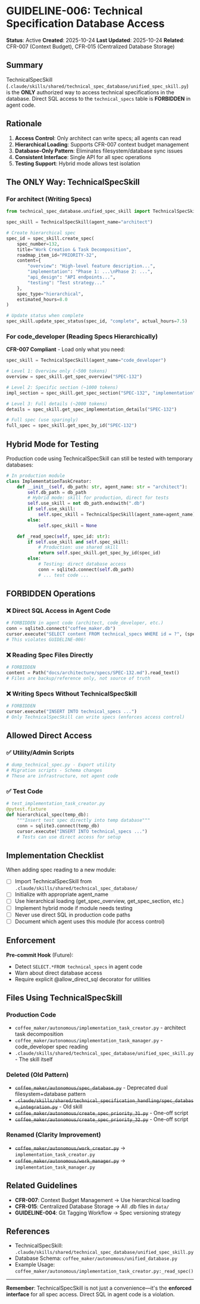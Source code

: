 # GUIDELINE-006: Technical Specification Database Access

**Status**: Active
**Created**: 2025-10-24
**Last Updated**: 2025-10-24
**Related**: CFR-007 (Context Budget), CFR-015 (Centralized Database Storage)

## Summary

TechnicalSpecSkill (`.claude/skills/shared/technical_spec_database/unified_spec_skill.py`) is the **ONLY** authorized way to access technical specifications in the database. Direct SQL access to the `technical_specs` table is **FORBIDDEN** in agent code.

## Rationale

1. **Access Control**: Only architect can write specs; all agents can read
2. **Hierarchical Loading**: Supports CFR-007 context budget management
3. **Database-Only Pattern**: Eliminates filesystem/database sync issues
4. **Consistent Interface**: Single API for all spec operations
5. **Testing Support**: Hybrid mode allows test isolation

## The ONLY Way: TechnicalSpecSkill

### For architect (Writing Specs)

```python
from technical_spec_database.unified_spec_skill import TechnicalSpecSkill

spec_skill = TechnicalSpecSkill(agent_name="architect")

# Create hierarchical spec
spec_id = spec_skill.create_spec(
    spec_number=132,
    title="Work Creation & Task Decomposition",
    roadmap_item_id="PRIORITY-32",
    content={
        "overview": "High-level feature description...",
        "implementation": "Phase 1: ...\nPhase 2: ...",
        "api_design": "API endpoints...",
        "testing": "Test strategy..."
    },
    spec_type="hierarchical",
    estimated_hours=8.0
)

# Update status when complete
spec_skill.update_spec_status(spec_id, "complete", actual_hours=7.5)
```

### For code_developer (Reading Specs Hierarchically)

**CFR-007 Compliant** - Load only what you need:

```python
spec_skill = TechnicalSpecSkill(agent_name="code_developer")

# Level 1: Overview only (~500 tokens)
overview = spec_skill.get_spec_overview("SPEC-132")

# Level 2: Specific section (~1000 tokens)
impl_section = spec_skill.get_spec_section("SPEC-132", "implementation")

# Level 3: Full details (~2000 tokens)
details = spec_skill.get_spec_implementation_details("SPEC-132")

# Full spec (use sparingly)
full_spec = spec_skill.get_spec_by_id("SPEC-132")
```

## Hybrid Mode for Testing

Production code using TechnicalSpecSkill can still be tested with temporary databases:

```python
# In production module
class ImplementationTaskCreator:
    def __init__(self, db_path: str, agent_name: str = "architect"):
        self.db_path = db_path
        # Hybrid mode: skill for production, direct for tests
        self.use_skill = not db_path.endswith(".db")
        if self.use_skill:
            self.spec_skill = TechnicalSpecSkill(agent_name=agent_name)
        else:
            self.spec_skill = None

    def _read_spec(self, spec_id: str):
        if self.use_skill and self.spec_skill:
            # Production: use shared skill
            return self.spec_skill.get_spec_by_id(spec_id)
        else:
            # Testing: direct database access
            conn = sqlite3.connect(self.db_path)
            # ... test code ...
```

## FORBIDDEN Operations

### ❌ Direct SQL Access in Agent Code

```python
# FORBIDDEN in agent code (architect, code_developer, etc.)
conn = sqlite3.connect("coffee_maker.db")
cursor.execute("SELECT content FROM technical_specs WHERE id = ?", (spec_id,))
# This violates GUIDELINE-006!
```

### ❌ Reading Spec Files Directly

```python
# FORBIDDEN
content = Path("docs/architecture/specs/SPEC-132.md").read_text()
# Files are backup/reference only, not source of truth
```

### ❌ Writing Specs Without TechnicalSpecSkill

```python
# FORBIDDEN
cursor.execute("INSERT INTO technical_specs ...")
# Only TechnicalSpecSkill can write specs (enforces access control)
```

## Allowed Direct Access

### ✅ Utility/Admin Scripts

```python
# dump_technical_spec.py - Export utility
# Migration scripts - Schema changes
# These are infrastructure, not agent code
```

### ✅ Test Code

```python
# test_implementation_task_creator.py
@pytest.fixture
def hierarchical_spec(temp_db):
    """Insert test spec directly into temp database"""
    conn = sqlite3.connect(temp_db)
    cursor.execute("INSERT INTO technical_specs ...")
    # Tests can use direct access for setup
```

## Implementation Checklist

When adding spec reading to a new module:

- [ ] Import TechnicalSpecSkill from `.claude/skills/shared/technical_spec_database/`
- [ ] Initialize with appropriate agent_name
- [ ] Use hierarchical loading (get_spec_overview, get_spec_section, etc.)
- [ ] Implement hybrid mode if module needs testing
- [ ] Never use direct SQL in production code paths
- [ ] Document which agent uses this module (for access control)

## Enforcement

**Pre-commit Hook** (Future):
- Detect `SELECT.*FROM technical_specs` in agent code
- Warn about direct database access
- Require explicit @allow_direct_sql decorator for utilities

## Files Using TechnicalSpecSkill

### Production Code

- `coffee_maker/autonomous/implementation_task_creator.py` - architect task decomposition
- `coffee_maker/autonomous/implementation_task_manager.py` - code_developer spec reading
- `.claude/skills/shared/technical_spec_database/unified_spec_skill.py` - The skill itself

### Deleted (Old Pattern)

- ~~`coffee_maker/autonomous/spec_database.py`~~ - Deprecated dual filesystem+database pattern
- ~~`.claude/skills/shared/technical_specification_handling/spec_database_integration.py`~~ - Old skill
- ~~`coffee_maker/autonomous/create_spec_priority_31.py`~~ - One-off script
- ~~`coffee_maker/autonomous/create_spec_priority_32.py`~~ - One-off script

### Renamed (Clarity Improvement)

- ~~`coffee_maker/autonomous/work_creator.py`~~ → `implementation_task_creator.py`
- ~~`coffee_maker/autonomous/work_manager.py`~~ → `implementation_task_manager.py`

## Related Guidelines

- **CFR-007**: Context Budget Management → Use hierarchical loading
- **CFR-015**: Centralized Database Storage → All .db files in `data/`
- **GUIDELINE-004**: Git Tagging Workflow → Spec versioning strategy

## References

- TechnicalSpecSkill: `.claude/skills/shared/technical_spec_database/unified_spec_skill.py`
- Database Schema: `coffee_maker/autonomous/unified_database.py`
- Example Usage: `coffee_maker/autonomous/implementation_task_creator.py:_read_spec()`

---

**Remember**: TechnicalSpecSkill is not just a convenience—it's the **enforced interface** for all spec access. Direct SQL in agent code is a violation.
